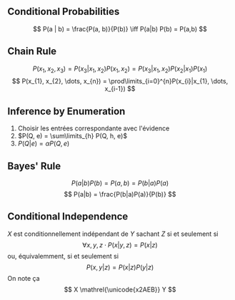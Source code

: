 

## Conditional Probabilities

$$
P(a | b) = \frac{P(a, b)}{P(b)} \iff P(a|b) P(b) = P(a,b)
$$

## Chain Rule

$$
P(x_{1},x_{2},x_{3}) = P(x_{3}| x_{1}, x_{2})P(x_{1},x_{2}) = P(x_{3}| x_{1}, x_{2})P(x_{2}|x_{1})P(x_{1})
$$
$$
P(x_{1}, x_{2}, \dots, x_{n}) = \prod\limits_{i=0}^{n}P(x_{i}|x_{1}, \dots, x_{i-1})
$$

## Inference by Enumeration

1. Choisir les entrées correspondante avec l'évidence
2. $P(Q, e) = \sum\limits_{h} P(Q, h, e)$
3. $P(Q | e) = \alpha P(Q, e)$

## Bayes' Rule

$$
P(a|b) P(b) = P(a,b) = P(b|a) P(a)
$$
$$
P(a|b) = \frac{P(b|a)P(a)}{P(b)}
$$

## Conditional Independence

$X$ est conditionnellement indépendant de $Y$ sachant $Z$ si et seulement si
$$
\forall x,y,z \cdot P(x|y,z) = P(x | z)
$$
ou, équivalemment, si et seulement si
$$
P(x,y | z) = P(x | z) P(y | z)
$$
On note ça
$$
X \mathrel{\unicode{x2AEB}} Y
$$
